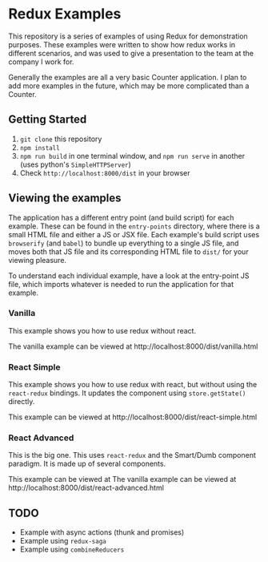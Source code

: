 # Redux Examples

This repository is a series of examples of using Redux for demonstration purposes. These examples were written to show how redux works in different scenarios, and was used to give a presentation to the team at the company I work for.

Generally the examples are all a very basic Counter application. I plan to add more examples in the future, which may be more complicated than a Counter.

## Getting Started

1. `git clone` this repository
2. `npm install`
3. `npm run build` in one terminal window, and `npm run serve` in another (uses python's `SimpleHTTPServer`)
4. Check `http://localhost:8000/dist` in your browser


## Viewing the examples

The application has a different entry point (and build script) for each example. These can be found in the `entry-points` directory, where there is a small HTML file and either a JS or JSX file. Each example's build script uses `browserify` (and `babel`) to bundle up everything to a single JS file, and moves both that JS file and its corresponding HTML file to `dist/` for your viewing pleasure.

To understand each individual example, have a look at the entry-point JS file, which imports whatever is needed to run the application for that example.

### Vanilla

This example shows you how to use redux without react.

The vanilla example can be viewed at http://localhost:8000/dist/vanilla.html

### React Simple

This example shows you how to use redux with react, but without using the `react-redux` bindings. It updates the component using `store.getState()` directly.

This example can be viewed at http://localhost:8000/dist/react-simple.html

### React Advanced

This is the big one. This uses `react-redux` and the Smart/Dumb component paradigm. It is made up of several components.

This example can be viewed at The vanilla example can be viewed at http://localhost:8000/dist/react-advanced.html

## TODO

* Example with async actions (thunk and promises)
* Example using `redux-saga`
* Example using `combineReducers`
